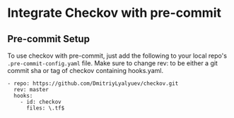 # Integrate Checkov with pre-commit

## Pre-commit Setup

To use checkov with pre-commit, just add the following to your local repo's `.pre-commit-config.yaml` file. Make sure to change rev: to be either a git commit sha or tag of checkov containing hooks.yaml.

```
- repo: https://github.com/DmitriyLyalyuev/checkov.git
  rev: master
  hooks:
    - id: checkov
      files: \.tf$
```
